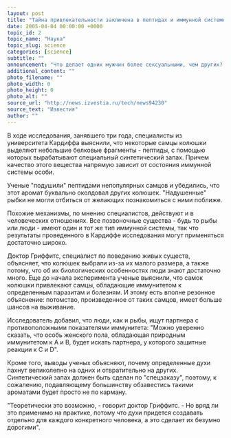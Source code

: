 ```yaml
---
layout: post
title: "Тайна привлекательности заключена в пептидах и иммунной системе"
date: 2005-04-04 00:00:00 +0000
topic_id: 2
topic_name: "Наука"
topic_slug: science
categories: [science]
subtitle: ""
announcement: "Что делает одних мужчин более сексуальными, чем других? Ответ на этот вопрос ученые из столицы Уэльса нашли, наблюдая за поведением рыб."
additional_content: ""
photo_filename: ""
photo_width: 0
photo_height: 0
photo_alt: ""
source_url: "http://news.izvestia.ru/tech/news94230"
source_text: "Известия"
author: ""
---
```

В ходе исследования, занявшего три года, специалисты из университета Кардиффа выяснили, что некоторые самцы колюшки выделяют небольшие белковые фрагменты - пептиды, с помощью которых вырабатывают специальный синтетический запах. Причем качество этого вещества напрямую зависит от состояния иммунной системы особи.

Ученые "подушили" пептидами непопулярных самцов и убедились, что этот аромат буквально околдовал других колюшек. "Надушенные" рыбки не могли отбиться от желающих познакомиться с ними поближе.

Похожие механизмы, по мнению специалистов, действуют и в человеческих отношениях. Все позвоночные существа - будь то рыбы или люди - имеют один и тот же тип иммунной системы, так что результаты проведенного в Кардиффе исследования могут применяться достаточно широко.

Доктор Гриффитс, специалист по поведению живых существ, объясняет, что колюшек выбрали из-за их малого размера, а также потому, что об их биологических особенностях люди знают достаточно много. Еще до начала эксперимента ученые выяснили, что самок колюшки привлекают самцы, обладающие иммунитетом к определенным паразитам и болезням. И этому есть вполне резонное объяснение: потомство, произведенное от таких самцов, имеет больше шансов на выживание.

Исследователь добавил, что люди, как и рыбы, ищут партнера с противоположными показателями иммунитета: "Можно уверенно сказать, что особь женского пола, обладающая природным иммунитетом к А и В, будет искать партнера, у которого защитные реакции к С и D".

Кроме того, выводы ученых объясняют, почему определенные духи пахнут великолепно на одних и отвратительно на других. Синтетический запах должен быть сделан по "спецзаказу", поэтому, к сожалению, подавляющему большинству обзавестись такими ароматами будет просто не по карману.

"Теоретически это возможно, - говорит доктор Гриффитс. - Но вряд ли это применимо на практике, потому что духи придется создавать отдельно для каждого конкретного человека, а это сделает их безумно дорогими".
